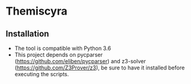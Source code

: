 # Themiscyra

## Installation

* The tool is compatible with Python 3.6
* This project depends on pycparser (https://github.com/eliben/pycparser) and z3-solver (https://github.com/Z3Prover/z3), be sure to have it installed before executing the scripts.

